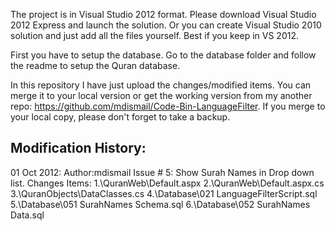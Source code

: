 The project is in Visual Studio 2012 format. Please download Visual Studio 2012 Express and launch the solution. Or you can create Visual Studio 2010 solution and just add all the files yourself. Best if you keep in VS 2012.

First you have to setup the database. Go to the database folder and follow the readme to setup the Quran database.

In this repository I have just upload the changes/modified items. You can merge it to your local version or get the working version from my another repo: https://github.com/mdismail/Code-Bin-LanguageFilter. 
If you merge to your local copy, please don't forget to take a backup.



Modification History:
---------------------

01 Oct 2012: Author:mdismail
	Issue # 5: Show Surah Names in Drop down list.
	Changes Items:
	1.\QuranWeb\Default.aspx
	2.\QuranWeb\Default.aspx.cs
	3.\QuranObjects\DataClasses.cs
	4.\Database\021 LanguageFilterScript.sql
	5.\Database\051 SurahNames Schema.sql
	6.\Database\052 SurahNames Data.sql
